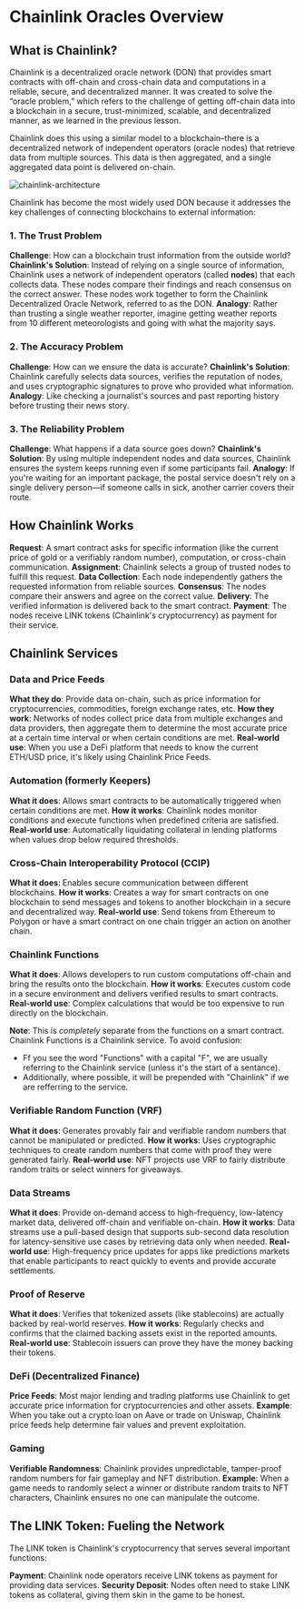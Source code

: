 # Chainlink Oracles Overview

## What is Chainlink?

Chainlink is a decentralized oracle network (DON) that provides smart contracts with off-chain and cross-chain data and computations in a reliable, secure, and decentralized manner. It was created to solve the “oracle problem,” which refers to the challenge of getting off-chain data into a blockchain in a secure, trust-minimized, scalable, and decentralized manner, as we learned in the previous lesson.

Chainlink does this using a similar model to a blockchain–there is a decentralized network of independent operators (oracle nodes) that retrieve data from multiple sources. This data is then aggregated, and a single aggregated data point is delivered on-chain.

![chainlink-architecture](../assets/chainlink-architecture.png)

Chainlink has become the most widely used DON because it addresses the key challenges of connecting blockchains to external information:

### 1. The Trust Problem

**Challenge**: How can a blockchain trust information from the outside world?
**Chainlink's Solution**: Instead of relying on a single source of information, Chainlink uses a network of independent operators (called **nodes**) that each collects data. These nodes compare their findings and reach consensus on the correct answer. These nodes work together to form the Chainlink Decentralized Oracle Network, referred to as the DON.
**Analogy**: Rather than trusting a single weather reporter, imagine getting weather reports from 10 different meteorologists and going with what the majority says.

### 2. The Accuracy Problem

**Challenge**: How can we ensure the data is accurate?
**Chainlink's Solution**: Chainlink carefully selects data sources, verifies the reputation of nodes, and uses cryptographic signatures to prove who provided what information.
**Analogy**: Like checking a journalist's sources and past reporting history before trusting their news story.

### 3. The Reliability Problem

**Challenge**: What happens if a data source goes down?
**Chainlink's Solution**: By using multiple independent nodes and data sources, Chainlink ensures the system keeps running even if some participants fail.
**Analogy**: If you're waiting for an important package, the postal service doesn't rely on a single delivery person—if someone calls in sick, another carrier covers their route.

## How Chainlink Works

**Request**: A smart contract asks for specific information (like the current price of gold or a verifiably random number), computation, or cross-chain communication.
**Assignment**: Chainlink selects a group of trusted nodes to fulfill this request.
**Data Collection**: Each node independently gathers the requested information from reliable sources.
**Consensus**: The nodes compare their answers and agree on the correct value.
**Delivery**: The verified information is delivered back to the smart contract.
**Payment**: The nodes receive LINK tokens (Chainlink's cryptocurrency) as payment for their service.

## Chainlink Services

### Data and Price Feeds

**What they do**: Provide data on-chain, such as price information for cryptocurrencies, commodities, foreign exchange rates, etc.
**How they work**: Networks of nodes collect price data from multiple exchanges and data providers, then aggregate them to determine the most accurate price at a certain time interval or when certain conditions are met.
**Real-world use**: When you use a DeFi platform that needs to know the current ETH/USD price, it's likely using Chainlink Price Feeds.

### Automation (formerly Keepers)

**What it does**: Allows smart contracts to be automatically triggered when certain conditions are met.
**How it works**: Chainlink nodes monitor conditions and execute functions when predefined criteria are satisfied.
**Real-world use**: Automatically liquidating collateral in lending platforms when values drop below required thresholds.

### Cross-Chain Interoperability Protocol (CCIP)

**What it does**: Enables secure communication between different blockchains.
**How it works**: Creates a way for smart contracts on one blockchain to send messages and tokens to another blockchain in a secure and decentralized way.
**Real-world use**: Send tokens from Ethereum to Polygon or have a smart contract on one chain trigger an action on another chain.

### Chainlink Functions

**What it does**: Allows developers to run custom computations off-chain and bring the results onto the blockchain.
**How it works**: Executes custom code in a secure environment and delivers verified results to smart contracts.
**Real-world use**: Complex calculations that would be too expensive to run directly on the blockchain.

**Note**: This is _completely_ separate from the functions on a smart contract. Chainlink Functions is a Chainlink service. To avoid confusion:
- Ff you see the word "Functions" with a capital "F", we are usually referring to the Chainlink service (unless it's the start of a sentance). 
- Additionally, where possible, it will be prepended with "Chainlink" if we are refferring to the service. 

### Verifiable Random Function (VRF)

**What it does**: Generates provably fair and verifiable random numbers that cannot be manipulated or predicted.
**How it works**: Uses cryptographic techniques to create random numbers that come with proof they were generated fairly.
**Real-world use**: NFT projects use VRF to fairly distribute random traits or select winners for giveaways.

### Data Streams

**What it does**: Provide on-demand access to high-frequency, low-latency market data, delivered off-chain and verifiable on-chain. 
**How it works**: Data streams use a pull-based design that supports sub-second data resolution for latency-sensitive use cases by retrieving data only when needed.
**Real-world use**: High-frequency price updates for apps like predictions markets that enable participants to react quickly to events and provide accurate settlements.

### Proof of Reserve

**What it does**: Verifies that tokenized assets (like stablecoins) are actually backed by real-world reserves.
**How it works**: Regularly checks and confirms that the claimed backing assets exist in the reported amounts.
**Real-world use**: Stablecoin issuers can prove they have the money backing their tokens.

### DeFi (Decentralized Finance)

**Price Feeds**: Most major lending and trading platforms use Chainlink to get accurate price information for cryptocurrencies and other assets.
**Example**: When you take out a crypto loan on Aave or trade on Uniswap, Chainlink price feeds help determine fair values and prevent exploitation.

### Gaming

**Verifiable Randomness**: Chainlink provides unpredictable, tamper-proof random numbers for fair gameplay and NFT distribution.
**Example**: When a game needs to randomly select a winner or distribute random traits to NFT characters, Chainlink ensures no one can manipulate the outcome.

## The LINK Token: Fueling the Network

The LINK token is Chainlink's cryptocurrency that serves several important functions:

**Payment**: Chainlink node operators receive LINK tokens as payment for providing data services.
**Security Deposit**: Nodes often need to stake LINK tokens as collateral, giving them skin in the game to be honest.


